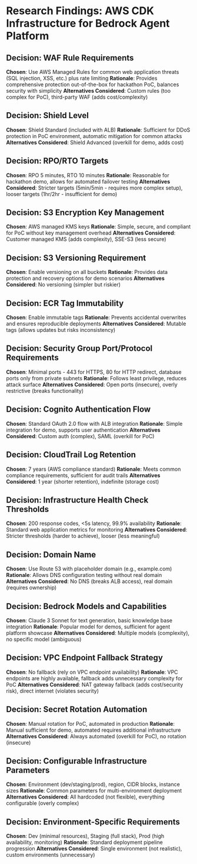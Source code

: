# Research Findings: AWS CDK Infrastructure for Bedrock Agent Platform

## Decision: WAF Rule Requirements
**Chosen**: Use AWS Managed Rules for common web application threats (SQL injection, XSS, etc.) plus rate limiting
**Rationale**: Provides comprehensive protection out-of-the-box for hackathon PoC, balances security with simplicity
**Alternatives Considered**: Custom rules (too complex for PoC), third-party WAF (adds cost/complexity)

## Decision: Shield Level
**Chosen**: Shield Standard (included with ALB)
**Rationale**: Sufficient for DDoS protection in PoC environment, automatic mitigation for common attacks
**Alternatives Considered**: Shield Advanced (overkill for demo, adds cost)

## Decision: RPO/RTO Targets
**Chosen**: RPO 5 minutes, RTO 10 minutes
**Rationale**: Reasonable for hackathon demo, allows for automated failover testing
**Alternatives Considered**: Stricter targets (5min/5min - requires more complex setup), looser targets (1hr/2hr - insufficient for demo)

## Decision: S3 Encryption Key Management
**Chosen**: AWS managed KMS keys
**Rationale**: Simple, secure, and compliant for PoC without key management overhead
**Alternatives Considered**: Customer managed KMS (adds complexity), SSE-S3 (less secure)

## Decision: S3 Versioning Requirement
**Chosen**: Enable versioning on all buckets
**Rationale**: Provides data protection and recovery options for demo scenarios
**Alternatives Considered**: No versioning (simpler but riskier)

## Decision: ECR Tag Immutability
**Chosen**: Enable immutable tags
**Rationale**: Prevents accidental overwrites and ensures reproducible deployments
**Alternatives Considered**: Mutable tags (allows updates but risks inconsistency)

## Decision: Security Group Port/Protocol Requirements
**Chosen**: Minimal ports - 443 for HTTPS, 80 for HTTP redirect, database ports only from private subnets
**Rationale**: Follows least privilege, reduces attack surface
**Alternatives Considered**: Open ports (insecure), overly restrictive (breaks functionality)

## Decision: Cognito Authentication Flow
**Chosen**: Standard OAuth 2.0 flow with ALB integration
**Rationale**: Simple integration for demo, supports user authentication
**Alternatives Considered**: Custom auth (complex), SAML (overkill for PoC)

## Decision: CloudTrail Log Retention
**Chosen**: 7 years (AWS compliance standard)
**Rationale**: Meets common compliance requirements, sufficient for audit trails
**Alternatives Considered**: 1 year (shorter retention), indefinite (storage cost)

## Decision: Infrastructure Health Check Thresholds
**Chosen**: 200 response codes, <5s latency, 99.9% availability
**Rationale**: Standard web application metrics for monitoring
**Alternatives Considered**: Stricter thresholds (harder to achieve), looser (less meaningful)

## Decision: Domain Name
**Chosen**: Use Route 53 with placeholder domain (e.g., example.com)
**Rationale**: Allows DNS configuration testing without real domain
**Alternatives Considered**: No DNS (breaks ALB access), real domain (requires ownership)

## Decision: Bedrock Models and Capabilities
**Chosen**: Claude 3 Sonnet for text generation, basic knowledge base integration
**Rationale**: Popular model for demos, sufficient for agent platform showcase
**Alternatives Considered**: Multiple models (complexity), no specific model (ambiguous)

## Decision: VPC Endpoint Fallback Strategy
**Chosen**: No fallback (rely on VPC endpoint availability)
**Rationale**: VPC endpoints are highly available, fallback adds unnecessary complexity for PoC
**Alternatives Considered**: NAT gateway fallback (adds cost/security risk), direct internet (violates security)

## Decision: Secret Rotation Automation
**Chosen**: Manual rotation for PoC, automated in production
**Rationale**: Manual sufficient for demo, automated requires additional infrastructure
**Alternatives Considered**: Always automated (overkill for PoC), no rotation (insecure)

## Decision: Configurable Infrastructure Parameters
**Chosen**: Environment (dev/staging/prod), region, CIDR blocks, instance sizes
**Rationale**: Common parameters for multi-environment deployment
**Alternatives Considered**: All hardcoded (not flexible), everything configurable (overly complex)

## Decision: Environment-Specific Requirements
**Chosen**: Dev (minimal resources), Staging (full stack), Prod (high availability, monitoring)
**Rationale**: Standard deployment pipeline progression
**Alternatives Considered**: Single environment (not realistic), custom environments (unnecessary)